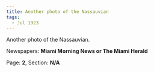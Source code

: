 ```yaml
---  
title: Another photo of the Nassauvian  
tags:  
  - Jul 1923  
---  
```

  
Another photo of the Nassauvian.  
  
Newspapers: **Miami Morning News or The Miami Herald**  
  
Page: **2**, Section: **N/A** 
